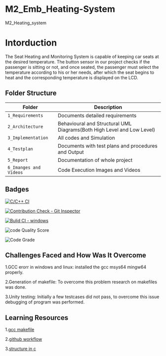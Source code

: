 # M2_Emb_Heating-System
M2_Heating_system


# Intorduction
The Seat Heating and Monitoring System is capable of keeping car seats at the desired temperature. The button sensor in our project checks if the passenger is sitting or not, and once seated, the passenger must select the temperature according to his or her needs, after which the seat begins to heat and the corresponding temperature is displayed on the LCD.

## Folder Structure
Folder                   | Description
-------------------------| -----------------------------------------
`1_Requirements`         | Documents detailed requirements
`2_Architecture`         | Behavioural and Structural UML Diagrams(Both High Level and Low Level)
`3_Implementation`     | All codes and Simulation
`4_Testplan`       | Documents with test plans and procedures and Output
`5_Report`               | Documentation of whole project
`6_Imanges and Videos`      | Code Execution Images and Videos



## Badges
[![C/C++ CI](https://github.com/Anisha2301/M2_Emb_Heating-System/actions/workflows/c-cpp1.yml/badge.svg)](https://github.com/Anisha2301/M2_Emb_Heating-System/actions/workflows/c-cpp1.yml) 

[![Contribution Check - Git Inspector](https://github.com/Anisha2301/M2_Emb_Heating-System/actions/workflows/gitinspector.yml/badge.svg)](https://github.com/Anisha2301/M2_Emb_Heating-System/actions/workflows/gitinspector.yml)

[![Bulid CI - windows](https://github.com/Anisha2301/M2_Emb_Heating-System/actions/workflows/windows.yml/badge.svg)](https://github.com/Anisha2301/M2_Emb_Heating-System/actions/workflows/windows.yml)

![code Quality Score](https://api.codiga.io/project/30302/score/svg)

![Code Grade](https://api.codiga.io/project/30302/status/svg)



## Challenges Faced and How Was It Overcome

1.GCC erorr in windows and linux: installed the gcc msys64 mingw64 properly.

2.Generation of makefile: To overcome this problem research on makefiles was done.

3.Unity testing: Initially a few testcases did not pass, to overcome this issue debugging of program was performed.

## Learning Resources

1.[gcc makefile](https://www3.ntu.edu.sg/home/ehchua/programming/cpp/gcc_make.html#zz-2.1)

2.[github workflow](https://www.programiz.com/c-programming/c-dynamic-memory-allocation)

3.[structure in c](https://www.studytonight.com/c/structures-in-c.php/)

